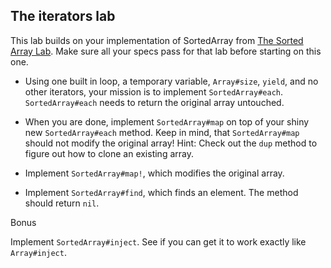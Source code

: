 ## The iterators lab 

This lab builds on your implementation of SortedArray from [The Sorted Array Lab](https://github.com/wdi-sf-jan-2014/sorted_array). Make sure all your specs pass for that lab before starting on this one.

* Using one built in loop, a temporary variable, `Array#size`, `yield`, and no other iterators, your mission is to implement `SortedArray#each`. `SortedArray#each` needs to return the original array untouched. 

* When you are done, implement `SortedArray#map` on top of your shiny new `SortedArray#each` method. Keep in mind, that `SortedArray#map` should not modify the original array! Hint: Check out the `dup` method to figure out how to clone an existing array. 

* Implement `SortedArray#map!`, which modifies the original array.

* Implement `SortedArray#find`, which finds an element. The method should return `nil`.

Bonus

Implement `SortedArray#inject`. See if you can get it to work exactly
like `Array#inject`. 
